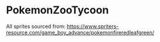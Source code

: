 # PokemonZooTycoon

All sprites sourced from: https://www.spriters-resource.com/game_boy_advance/pokemonfireredleafgreen/
